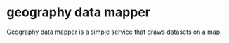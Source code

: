 # geography data mapper

Geography data mapper is a simple service that draws datasets on a map. 


